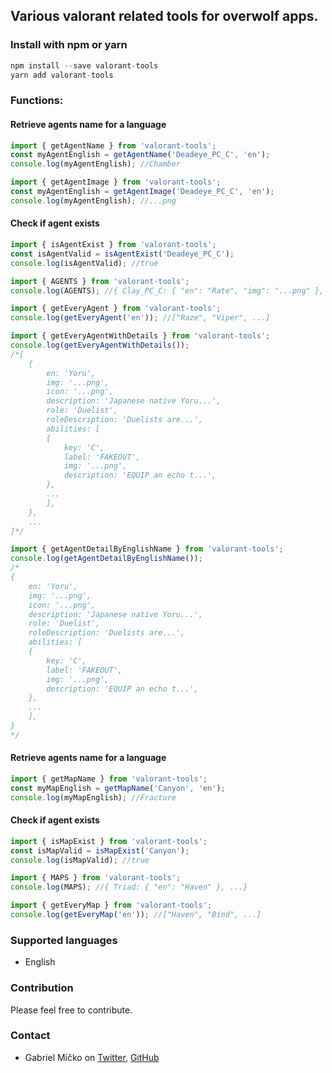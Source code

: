 ## Various valorant related tools for overwolf apps.

### Install with npm or yarn

```js
npm install --save valorant-tools
yarn add valorant-tools
```

### Functions:

#### Retrieve agents name for a language

```js
import { getAgentName } from 'valorant-tools';
const myAgentEnglish = getAgentName('Deadeye_PC_C', 'en');
console.log(myAgentEnglish); //Chamber
```

```js
import { getAgentImage } from 'valorant-tools';
const myAgentEnglish = getAgentImage('Deadeye_PC_C', 'en');
console.log(myAgentEnglish); //...png
```

#### Check if agent exists

```js
import { isAgentExist } from 'valorant-tools';
const isAgentValid = isAgentExist('Deadeye_PC_C');
console.log(isAgentValid); //true
```

```js
import { AGENTS } from 'valorant-tools';
console.log(AGENTS); //{ Clay_PC_C: { "en": "Rate", "img": "...png" }, ...}
```

```js
import { getEveryAgent } from 'valorant-tools';
console.log(getEveryAgent('en')); //["Raze", "Viper", ...]
```

```js
import { getEveryAgentWithDetails } from 'valorant-tools';
console.log(getEveryAgentWithDetails());
/*[
    {
        en: 'Yoru',
        img: '...png',
        icon: '...png',
        description: 'Japanese native Yoru...',
        role: 'Duelist',
        roleDescription: 'Duelists are...',
        abilities: [
        {
            key: 'C',
            label: 'FAKEOUT',
            img: '...png',
            description: 'EQUIP an echo t...',
        },
        ...
        ],
    },
    ...
]*/
```

```js
import { getAgentDetailByEnglishName } from 'valorant-tools';
console.log(getAgentDetailByEnglishName());
/* 
{
    en: 'Yoru',
    img: '...png',
    icon: '...png',
    description: 'Japanese native Yoru...',
    role: 'Duelist',
    roleDescription: 'Duelists are...',
    abilities: [
    {
        key: 'C',
        label: 'FAKEOUT',
        img: '...png',
        description: 'EQUIP an echo t...',
    },
    ...
    ],
}
*/
```

#### Retrieve agents name for a language

```js
import { getMapName } from 'valorant-tools';
const myMapEnglish = getMapName('Canyon', 'en');
console.log(myMapEnglish); //Fracture
```

#### Check if agent exists

```js
import { isMapExist } from 'valorant-tools';
const isMapValid = isMapExist('Canyon');
console.log(isMapValid); //true
```

```js
import { MAPS } from 'valorant-tools';
console.log(MAPS); //{ Triad: { "en": "Haven" }, ...}
```

```js
import { getEveryMap } from 'valorant-tools';
console.log(getEveryMap('en')); //["Haven", "Bind", ...]
```

### Supported languages

- English

### Contribution

Please feel free to contribute.

### Contact

- Gabriel Mičko on [Twitter](https://twitter.com/gabriel_micko), [GitHub](https://github.com/gabrielmicko)
